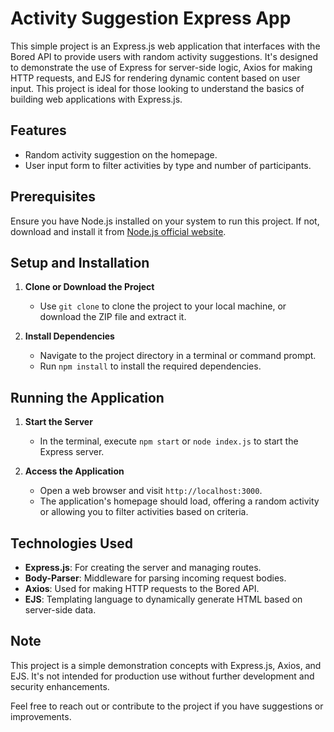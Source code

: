 # Activity Suggestion Express App

This simple project is an Express.js web application that interfaces with the Bored API to provide users with random activity suggestions. It's designed to demonstrate the use of Express for server-side logic, Axios for making HTTP requests, and EJS for rendering dynamic content based on user input. This project is ideal for those looking to understand the basics of building web applications with Express.js.

## Features

- Random activity suggestion on the homepage.
- User input form to filter activities by type and number of participants.

## Prerequisites

Ensure you have Node.js installed on your system to run this project. If not, download and install it from [Node.js official website](https://nodejs.org/).

## Setup and Installation

1. **Clone or Download the Project**
   - Use `git clone` to clone the project to your local machine, or download the ZIP file and extract it.

2. **Install Dependencies**
   - Navigate to the project directory in a terminal or command prompt.
   - Run `npm install` to install the required dependencies.

## Running the Application

1. **Start the Server**
   - In the terminal, execute `npm start` or `node index.js` to start the Express server.

2. **Access the Application**
   - Open a web browser and visit `http://localhost:3000`.
   - The application's homepage should load, offering a random activity or allowing you to filter activities based on criteria.

## Technologies Used

- **Express.js**: For creating the server and managing routes.
- **Body-Parser**: Middleware for parsing incoming request bodies.
- **Axios**: Used for making HTTP requests to the Bored API.
- **EJS**: Templating language to dynamically generate HTML based on server-side data.

## Note

This project is a simple demonstration concepts with Express.js, Axios, and EJS. It's not intended for production use without further development and security enhancements.

Feel free to reach out or contribute to the project if you have suggestions or improvements.

